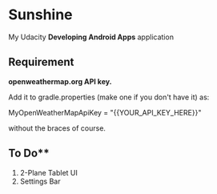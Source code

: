# Sunshine
My Udacity **Developing Android Apps** application

## Requirement
**openweathermap.org API key.**

Add it to gradle.properties (make one if you don't have it) as:

MyOpenWeatherMapApiKey = "{{YOUR_API_KEY_HERE}}"

without the braces of course.

## To Do**

1. 2-Plane Tablet UI
2. Settings Bar
